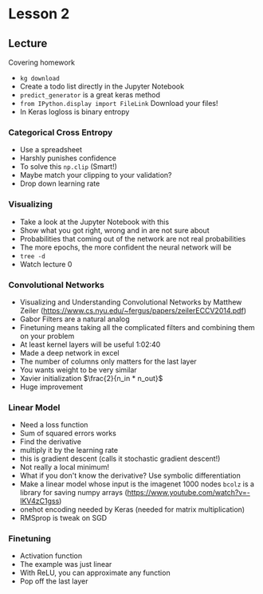 # Lesson 2

## Lecture

Covering homework
- `kg download`
- Create a todo list directly in the Jupyter Notebook
- `predict_generator` is a great keras method
- `from IPython.display import FileLink` Download your files!
- In Keras logloss is binary entropy

### Categorical Cross Entropy
- Use a spreadsheet
- Harshly punishes confidence
- To solve this `np.clip` (Smart!)
- Maybe match your clipping to your validation?
- Drop down learning rate

### Visualizing
- Take a look at the Jupyter Notebook with this
- Show what you got right, wrong and in are not sure about
- Probabilities that coming out of the network are not real probabilities
- The more epochs, the more confident the neural network will be
- `tree -d`
- Watch lecture 0


### Convolutional Networks
- Visualizing and Understanding Convolutional Networks by Matthew Zeiler (https://www.cs.nyu.edu/~fergus/papers/zeilerECCV2014.pdf)
- Gabor Filters are a natural analog
- Finetuning means taking all the complicated filters and combining them on your problem
- At least kernel layers will be useful
1:02:40
- Made a deep network in excel
- The number of columns only matters for the last layer
- You wants weight to be very similar
- Xavier initialization $\frac{2}{n_in * n_out}$
- Huge improvement

### Linear Model
- Need a loss function
- Sum of squared errors works
- Find the derivative
- multiply it by the learning rate
- this is gradient descent (calls it stochastic gradient descent!)
- Not really a local minimum!
- What if you don't know the derivative? Use symbolic differentiation
- Make a linear model whose input is the imagenet 1000 nodes
`bcolz` is a library for saving numpy arrays (https://www.youtube.com/watch?v=-lKV4zC1gss)
- onehot encoding needed by Keras (needed for matrix multiplication)
- RMSprop is tweak on SGD

### Finetuning
- Activation function
- The example was just linear
- With ReLU, you can approximate any function
- Pop off the last layer